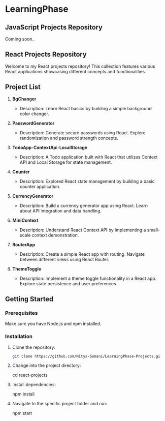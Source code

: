 # LearningPhase 

## JavaScript  Projects Repository

Coming soon..



##  React Projects Repository

Welcome to my React projects repository! This collection features various React applications showcasing different concepts and functionalities.

## Project List

1. **BgChanger**
   - Description: Learn React basics by building a simple background color changer.

2. **PasswordGenerator**
   - Description: Generate secure passwords using React. Explore randomization and password strength concepts.

3. **TodoApp-ContextApi-LocalStorage**
   - Description: A Todo application built with React that utilizes Context API and Local Storage for state management.

4. **Counter**
   - Description: Explored React state management by building a basic counter application.

5. **CurrencyGenerator**
   - Description: Build a currency generator app using React. Learn about API integration and data handling.

6. **MiniContext**
   - Description: Understand React Context API by implementing a small-scale context demonstration.

7. **RouterApp**
   - Description: Create a simple React app with routing. Navigate between different views using React Router.

8. **ThemeToggle**
   - Description: Implement a theme toggle functionality in a React app. Explore state persistence and user preferences.

## Getting Started

### Prerequisites

Make sure you have Node.js and npm installed.

### Installation

1. Clone the repository:

   ```bash
   git clone https://github.com/Nitya-Somani/LearningPhase-Projects.git

2. Change into the project directory:

    cd react-projects

3. Install dependencies:

    npm install

4. Navigate to the specific project folder and run:

    npm start 
